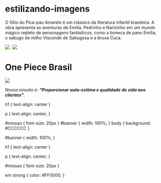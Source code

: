 # estilizando-imagens
<p id="missao">O Sítio do Pica-pau Amarelo é um clássico da literatura infantil brasileira. A obra apresenta as aventuras de Emília, Pedrinho e Narizinho em um mundo mágico repleto de personagens fantásticos, como a boneca de pano Emília, o sabugo de milho Visconde de Sabugosa e a bruxa Cuca.</p>
<img src="banner.jpg">
<img crs="banner.jpg"> 
  <img id="banner" src="naruto-banner.jpg">
    <h1>One Piece Brasil</h1>
    <img id="banner" src="banner.jpg">
    <p id="missao"><em>Nossa missão é: <strong>"Proporcionar auto-estima e qualidade de vida aos clientes"</strong>.</em></p>
    h1 {
    text-align: center
}

p {
    text-align: center;
}

#missao {
    font-size: 20px
}
#banner {
    width: 100%;
}
body {
    background: #CCCCCC
}

#banner {
    width: 100%;
}

h1 {
    text-align: center
}

p {
    text-align: center;
}

#missao {
    font-size: 20px
}

em strong {
    color: #FF0000;
}
